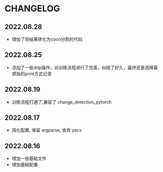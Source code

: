 # CHANGELOG

## 2022.08.28

- 增加了将结果转化为coco分割的代码


## 2022.08.25

- 添加了一些ddp操作，对训练流程进行了完善，纠结了好久，最终还是选择最原始的print方式记录


## 2022.08.19

- 训练流程打通了,兼容了 change_detection_pytorch

## 2022.08.17

- 简化配置, 保留 argparse, 舍弃 yacs


## 2022.08.16

- 增加一些基础文件
- 增加基础配置




